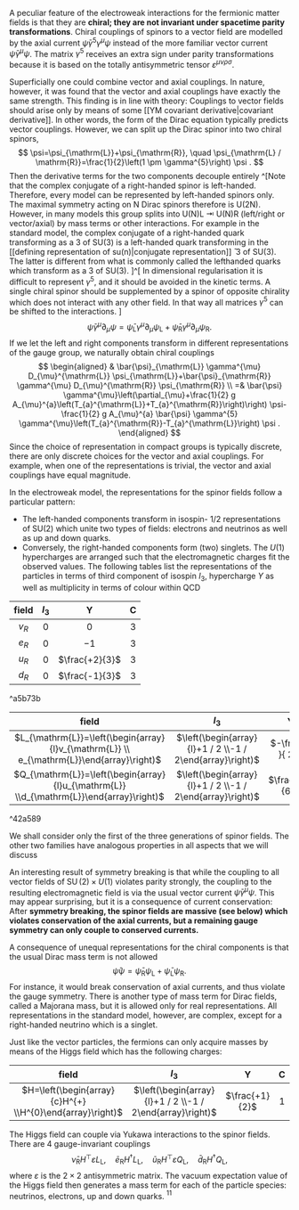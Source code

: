 A peculiar feature of the electroweak interactions for the fermionic matter fields is that they are **chiral; they are not invariant under spacetime parity transformations**. Chiral couplings of spinors to a vector field are modelled by the axial current $\bar{\psi} \gamma^{5} \gamma^{\mu} \psi$ instead of the more familiar vector current $\bar{\psi} \gamma^{\mu} \psi$. The matrix $\gamma^{5}$ receives an extra sign under parity transformations because it is based on the totally antisymmetric tensor $\varepsilon^{\mu \nu \rho \sigma}$.

Superficially one could combine vector and axial couplings. In nature, however, it was found that the vector and axial couplings have exactly the same strength. This finding is in line with theory: Couplings to vector fields should arise only by means of some [[YM covariant derivative|covariant derivative]]. In other words, the form of the Dirac equation typically predicts vector couplings. However, we can split up the Dirac spinor into two chiral spinors,
$$
\psi=\psi_{\mathrm{L}}+\psi_{\mathrm{R}}, \quad \psi_{\mathrm{L} / \mathrm{R}}=\frac{1}{2}\left(1 \pm \gamma^{5}\right) \psi .
$$
Then the derivative terms for the two components decouple entirely ^[Note that the complex conjugate of a right-handed spinor is left-handed. Therefore, every model can be represented by left-handed spinors only. The maximal symmetry acting on N Dirac spinors therefore is U(2N). However, in many models this group splits into U(N)L ⇥ U(N)R (left/right or vector/axial) by mass terms or other interactions. For example in the standard model, the complex conjugate of a right-handed quark transforming as a 3 of SU(3) is a left-handed quark transforming in the [[defining representation of su(n)|conjugate representation]]  ̄ 3 of SU(3). The latter is different from what is commonly called the lefthanded quarks which transform as a 3 of SU(3). ]^[ In dimensional regularisation it is difficult to represent $\gamma^5$, and it should be avoided in the kinetic terms. A single chiral spinor should be supplemented by a spinor of opposite chirality which does not interact with any other field. In that way all matrices $\gamma^5$ can be shifted to the interactions.
]
$$
\bar{\psi} \gamma^{\mu} \partial_{\mu} \psi=\bar{\psi}_{\mathrm{L}} \gamma^{\mu} \partial_{\mu} \psi_{\mathrm{L}}+\bar{\psi}_{\mathrm{R}} \gamma^{\mu} \partial_{\mu} \psi_{\mathrm{R}} .
$$
If we let the left and right components transform in different representations of the gauge group, we naturally obtain chiral couplings
$$
\begin{aligned}
& \bar{\psi}_{\mathrm{L}} \gamma^{\mu} D_{\mu}^{\mathrm{L}} \psi_{\mathrm{L}}+\bar{\psi}_{\mathrm{R}} \gamma^{\mu} D_{\mu}^{\mathrm{R}} \psi_{\mathrm{R}} \\
=& \bar{\psi} \gamma^{\mu}\left(\partial_{\mu}+\frac{1}{2} g A_{\mu}^{a}\left(T_{a}^{\mathrm{L}}+T_{a}^{\mathrm{R}}\right)\right) \psi-\frac{1}{2} g A_{\mu}^{a} \bar{\psi} \gamma^{5} \gamma^{\mu}\left(T_{a}^{\mathrm{R}}-T_{a}^{\mathrm{L}}\right) \psi .
\end{aligned}
$$
Since the choice of representation in compact groups is typically discrete, there are only discrete choices for the vector and axial couplings. For example, when one of the representations is trivial, the vector and axial couplings have equal magnitude.

In the electroweak model, the representations for the spinor fields follow a particular pattern: 
- The left-handed components transform in isospin- $1 / 2$ representations of $\mathrm{SU}(2)$ which unite two types of fields: electrons and neutrinos as well as up and down quarks. 
- Conversely, the right-handed components form (two) singlets. The $U(1)$ hypercharges are arranged such that the electromagnetic charges fit the observed values. The following tables list the representations of the particles in terms of third component of isospin $I_{3}$, hypercharge $Y$ as well as multiplicity in terms of colour within QCD

| field | $I_3$ |   Y   |  C  |
|:-----:|:-----:|:-----:|:---:|
| $v_R$ |   $0$   |   $0$   |  $3$  |
| $e_R$ |   $0$   |  $-1$   |  $3$  |
| $u_R$ |   $0$   | $\frac{+2}{3}$ |  $3$  |
| $d_R$ |   $0$   | $\frac{-1}{3}$ |  $3$  |

^a5b73b

|                                           field                                           |                           $I_3$                          |        Y         |  C  |
|:-----------------------------------------------------------------------------------------:|:---------------------------------------------------------:|:----------------:|:---:|
| $L_{\mathrm{L}}=\left(\begin{array}{l}v_{\mathrm{L}} \\ e_{\mathrm{L}}\end{array}\right)$ | $\left(\begin{array}{l}+1 / 2 \\-1 / 2\end{array}\right)$ | $-\frac{1 }{ 2}$ | $1$ |
| $Q_{\mathrm{L}}=\left(\begin{array}{l}u_{\mathrm{L}} \\d_{\mathrm{L}}\end{array}\right)$  | $\left(\begin{array}{l}+1 / 2 \\-1 / 2\end{array}\right)$ |  $\frac{+1}{6}$  |  3  |

^42a589

We shall consider only the first of the three generations of spinor fields. The other two families have analogous properties in all aspects that we will discuss


An interesting result of symmetry breaking is that while the coupling to all vector fields of $\operatorname{SU}(2) \times U(1)$ violates parity strongly, the coupling to the resulting electromagnetic field is via the usual vector current $\bar{\psi} \gamma^{\mu} \psi$. This may appear surprising, but it is a consequence of current conservation: After **symmetry breaking, the spinor fields are massive (see below) which violates conservation of the axial currents, but a remaining gauge symmetry can only couple to conserved currents.**

A consequence of unequal representations for the chiral components is that the usual Dirac mass term is not allowed
$$
\bar{\psi} \psi=\bar{\psi}_{\mathrm{R}} \psi_{\mathrm{L}}+\bar{\psi}_{\mathrm{L}} \psi_{\mathrm{R}} .
$$
For instance, it would break conservation of axial currents, and thus violate the gauge symmetry. There is another type of mass term for Dirac fields, called a Majorana mass, but it is allowed only for real representations. All representations in the standard model, however, are complex, except for a right-handed neutrino which is a singlet. 

Just like the vector particles, the fermions can only acquire masses by means of the Higgs field which has the following charges:

|                           field                           |                           $I_3$                           |   Y   |  C  |
|:---------------------------------------------------------:|:---------------------------------------------------------:|:-----:|:---:|
| $H=\left(\begin{array}{c}H^{+} \\H^{0}\end{array}\right)$ | $\left(\begin{array}{l}+1 / 2 \\-1 / 2\end{array}\right)$ | $\frac{+1}{2}$ |  $1$ |


The Higgs field can couple via Yukawa interactions to the spinor fields. There are 4 gauge-invariant couplings
$$
\bar{\nu}_{\mathrm{R}} H^{\top} \varepsilon L_{\mathrm{L}}, \quad \bar{e}_{\mathrm{R}} H^{\dagger} L_{\mathrm{L}}, \quad \bar{u}_{\mathrm{R}} H^{\top} \varepsilon Q_{\mathrm{L}}, \quad \bar{d}_{\mathrm{R}} H^{\dagger} Q_{\mathrm{L}},
$$
where $\varepsilon$ is the $2 \times 2$ antisymmetric matrix. The vacuum expectation value of the Higgs field then generates a mass term for each of the particle species: neutrinos, electrons, up and down quarks. ${ }^{11}$